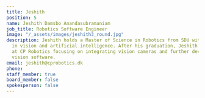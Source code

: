 ```yaml
---
title: Jeshith
position: 5
name: Jeshith Damsbo Anandasubramaniam
job_title: Robotics Software Engineer
image: "/_assets/images/jeshith3_round.jpg"
description: Jeshith holds a Master of Science in Robotics from SDU with specialty
  in vision and artificial intelligence. After his graduation, Jeshith has been working
  at CP Robotics focusing on integrating vision cameras and further developing the
  vision software.
email: jeshith@cprobotics.dk
phone:
staff_member: true
board_member: false
spokesperson: false
---
```

